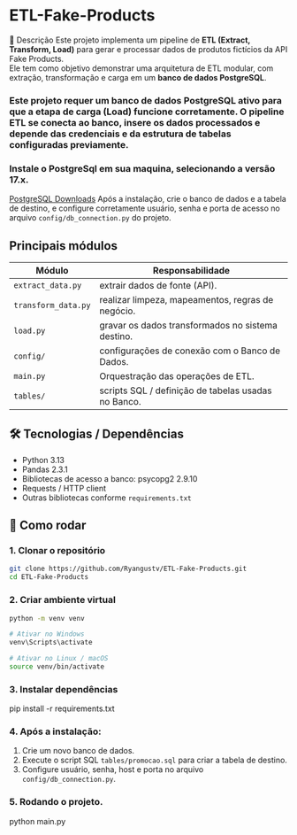 # ETL-Fake-Products

📌 Descrição
Este projeto implementa um pipeline de **ETL (Extract, Transform, Load)** para gerar e processar dados de produtos fictícios da API Fake Products.  
Ele tem como objetivo demonstrar uma arquitetura de ETL modular, com extração, transformação e carga em um **banco de dados PostgreSQL**.

### Este projeto requer um banco de dados **PostgreSQL** ativo para que a etapa de carga (Load) funcione corretamente. O pipeline ETL se conecta ao banco, insere os dados processados e depende das credenciais e da estrutura de tabelas configuradas previamente.
### Instale o PostgreSql em sua maquina, selecionando a versão 17.x.
[PostgreSQL Downloads](https://www.enterprisedb.com/downloads/postgres-postgresql-downloads)
Após a instalação, crie o banco de dados e a tabela de destino, e configure corretamente usuário, senha e porta de acesso no arquivo `config/db_connection.py` do projeto.


## Principais módulos

| Módulo        | Responsabilidade |
|----------------|-------------------|
| `extract_data.py`   | extrair dados de fonte (API).                     |
| `transform_data.py` | realizar limpeza, mapeamentos, regras de negócio. |
| `load.py`      | gravar os dados transformados no sistema destino.      |
| `config/`      | configurações de conexão com o Banco de Dados.         |
| `main.py`      | Orquestração das operações de ETL.                     |
| `tables/`      | scripts SQL / definição de tabelas usadas no Banco.    |

## 🛠️ Tecnologias / Dependências

- Python 3.13 
- Pandas 2.3.1
- Bibliotecas de acesso a banco: psycopg2 2.9.10
- Requests / HTTP client  
- Outras bibliotecas conforme `requirements.txt`


## 🚀 Como rodar

### 1. Clonar o repositório

```bash
git clone https://github.com/Ryangustv/ETL-Fake-Products.git
cd ETL-Fake-Products
```

### 2. Criar ambiente virtual
``` bash
python -m venv venv

# Ativar no Windows
venv\Scripts\activate

# Ativar no Linux / macOS
source venv/bin/activate
```

### 3. Instalar dependências
pip install -r requirements.txt

### 4. Após a instalação:
  1. Crie um novo banco de dados.
  2. Execute o script SQL `tables/promocao.sql` para criar a tabela de destino.
  3. Configure usuário, senha, host e porta no arquivo `config/db_connection.py`.

### 5. Rodando o projeto.
python main.py
